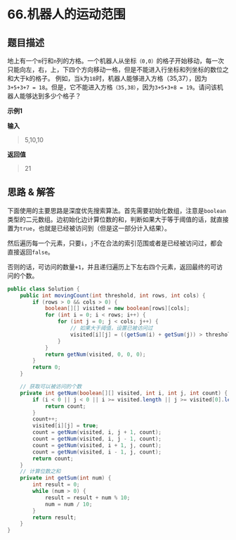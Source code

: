 # 66.机器人的运动范围

## 题目描述
地上有一个`m`行和`n`列的方格。一个机器人从坐标`（0,0）`的格子开始移动，每一次只能向左，右，上，下四个方向移动一格，但是不能进入行坐标和列坐标的数位之和大于k的格子。 例如，当`k`为`18`时，机器人能够进入方格（35,37），因为`3+5+3+7 = 18`。但是，它不能进入方格`（35,38）`，因为`3+5+3+8 = 19`。请问该机器人能够达到多少个格子？


**示例1**

**输入**
> 5,10,10

**返回值**
> 21

## 思路 & 解答

下面使用的主要思路是深度优先搜索算法。首先需要初始化数组，注意是`boolean`类型的二元数组。边初始化边计算位数的和，判断如果大于等于阈值的话，就直接置为`true`，也就是已经被访问到（但是这一部分计入结果）。

然后遍历每一个元素，只要`i`，`j`不在合法的索引范围或者是已经被访问过，都会直接返回`false`。

否则的话，可访问的数量`+1`，并且递归遍历上下左右四个元素，返回最终的可访问的个数。


```java
public class Solution {
    public int movingCount(int threshold, int rows, int cols) {
        if (rows > 0 && cols > 0) {
            boolean[][] visited = new boolean[rows][cols];
            for (int i = 0; i < rows; i++) {
                for (int j = 0; j < cols; j++) {
                    // 如果大于阈值，设置已被访问过
                    visited[i][j] = ((getSum(i) + getSum(j)) > threshold);
                }
            }
            return getNum(visited, 0, 0, 0);
        }
        return 0;
    }

    // 获取可以被访问的个数
    private int getNum(boolean[][] visited, int i, int j, int count) {
        if (i < 0 || j < 0 || i >= visited.length || j >= visited[0].length || visited[i][j]) {
            return count;
        }
        count++;
        visited[i][j] = true;
        count = getNum(visited, i, j + 1, count);
        count = getNum(visited, i, j - 1, count);
        count = getNum(visited, i + 1, j, count);
        count = getNum(visited, i - 1, j, count);
        return count;
    }
    // 计算位数之和
    private int getSum(int num) {
        int result = 0;
        while (num > 0) {
            result = result + num % 10;
            num = num / 10;
        }
        return result;
    }
}
```

